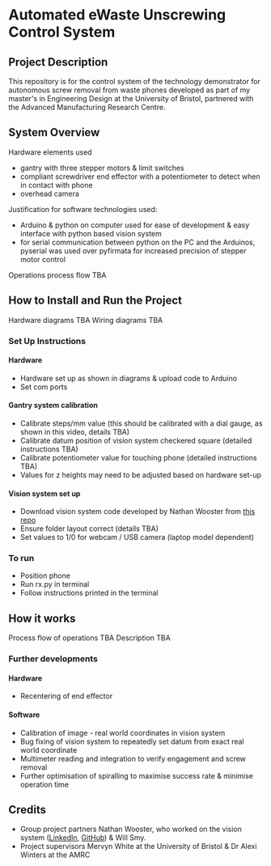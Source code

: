 # Automated eWaste Unscrewing Control System

## Project Description

This repository is for the control system of the technology demonstrator for autonomous screw removal from waste phones developed as part of my master's in Engineering Design at the University of Bristol, partnered with the Advanced Manufacturing Research Centre. 

## System Overview 

Hardware elements used 
- gantry with three stepper motors & limit switches
- compliant screwdriver end effector with a potentiometer to detect when in contact with phone 
- overhead camera 

Justification for software technologies used: 
- Arduino & python on computer used for ease of development & easy interface with python based vision system 
- for serial communication between python on the PC and the Arduinos, pyserial was used over pyfirmata for increased precision of stepper motor control 

Operations process flow TBA

## How to Install and Run the Project

Hardware diagrams TBA
Wiring diagrams TBA

### Set Up Instructions
#### Hardware 
- Hardware set up as shown in diagrams & upload code to Arduino 
- Set com ports
#### Gantry system calibration
- Calibrate steps/mm value (this should be calibrated with a dial gauge, as shown in this video, details TBA)
- Calibrate datum position of vision system checkered square (detailed instructions TBA)
- Calibrate potentiometer value for touching phone (detailed instructions TBA)
- Values for z heights may need to be adjusted based on hardware set-up 
#### Vision system set up 
- Download vision system code developed by Nathan Wooster from [this repo](https://github.com/NWooster/screw_vision_system)
- Ensure folder layout correct (details TBA)
- Set values to 1/0 for webcam / USB camera (laptop model dependent)

### To run
- Position phone 
- Run rx.py in terminal 
- Follow instructions printed in the terminal 

## How it works 

Process flow of operations TBA
Description TBA

### Further developments 

#### Hardware
- Recentering of end effector 

#### Software
- Calibration of image - real world coordinates in vision system
- Bug fixing of vision system to repeatedly set datum from exact real world coordinate
- Multimeter reading and integration to verify engagement and screw removal 
- Further optimisation of spiralling to maximise success rate & minimise operation time


## Credits
- Group project partners Nathan Wooster, who worked on the vision system ([LinkedIn](https://www.linkedin.com/in/nathanwooster/), [GitHub](https://github.com/NWooster)) & Will Smy.
- Project supervisors Mervyn White at the University of Bristol & Dr Alexi Winters at the AMRC 
